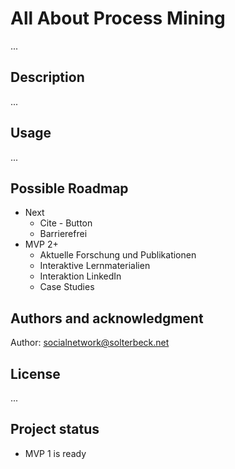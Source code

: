 # All About Process Mining

...

## Description

...

## Usage

...

## Possible Roadmap
* Next
  * Cite - Button
  * Barrierefrei
* MVP 2+
  * Aktuelle Forschung und Publikationen
  * Interaktive Lernmaterialien
  * Interaktion LinkedIn
  * Case Studies

## Authors and acknowledgment
Author: socialnetwork@solterbeck.net

## License

...

## Project status
* MVP 1 is ready

